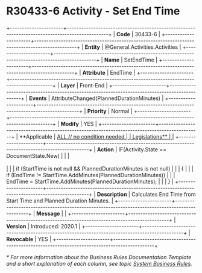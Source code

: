 ﻿---
erp.type: front-end-business-rule
erp.entity: General.Activities.Activities
---

# R30433-6 Activity - Set End Time
+----------------------+-----------------------------------------------------------------------------------------------+
| **Code**             | 30433-6                                                                                       |
+----------------------+-----------------------------------------------------------------------------------------------+
| **Entity**           | @General.Activities.Activities                                                                |
+----------------------+-----------------------------------------------------------------------------------------------+
| **Name**             | SetEndTime                                                                                    |
+----------------------+-----------------------------------------------------------------------------------------------+
| **Attribute**        | EndTime                                                                                       |
+----------------------+-----------------------------------------------------------------------------------------------+
| **Layer**            | Front-End                                                                                     |
+----------------------+-----------------------------------------------------------------------------------------------+
| **Events**           | AttributeChanged(PlannedDurationMinutes)                                                      |
+----------------------+-----------------------------------------------------------------------------------------------+
| **Priority**         | Normal                                                                                        |
+----------------------+-----------------------------------------------------------------------------------------------+
| **Modify**           | YES                                                                                           |
+----------------------+-----------------------------------------------------------------------------------------------+
| **Applicable         | [ALL // no condition needed                                                                   |
| Legislations**       | ](xref:applicable-legislations)                                                               |
+----------------------+-----------------------------------------------------------------------------------------------+
| **Action**           | IF(Activity.State == DocumentState.New)                                                       |
|                      | <br/><br/>                                                                                    |
|                      | if (StartTime is not null && PlannedDurationMinutes is not null)                              |
|                      | {                                                                                             |
|                      | if (EndTime != StartTime.AddMinutes(PlannedDurationMinutes))                                  |
|                      | EndTime = StartTime.AddMinutes(PlannedDurationMinutes);                                       |
|                      | }                                                                                             |
+----------------------+-----------------------------------------------------------------------------------------------+
| **Description**      | Calculates End Time from Start Time and Planned Duration Minutes.                             |
+----------------------+-----------------------------------------------------------------------------------------------+
| **Message**          |                                                                                               |
+----------------------+-----------------------------------------------------------------------------------------------+
| **Version**          | Introduced: 2020.1                                                                            |
+----------------------+-----------------------------------------------------------------------------------------------+
| **Revocable**        | YES                                                                                           |
+----------------------+-----------------------------------------------------------------------------------------------+

*\* For more information about the Business Rules Documentation Template and a short explanation of each column, see
topic [System Business Rules](../templates/template-description-system-business-rules.md).*
